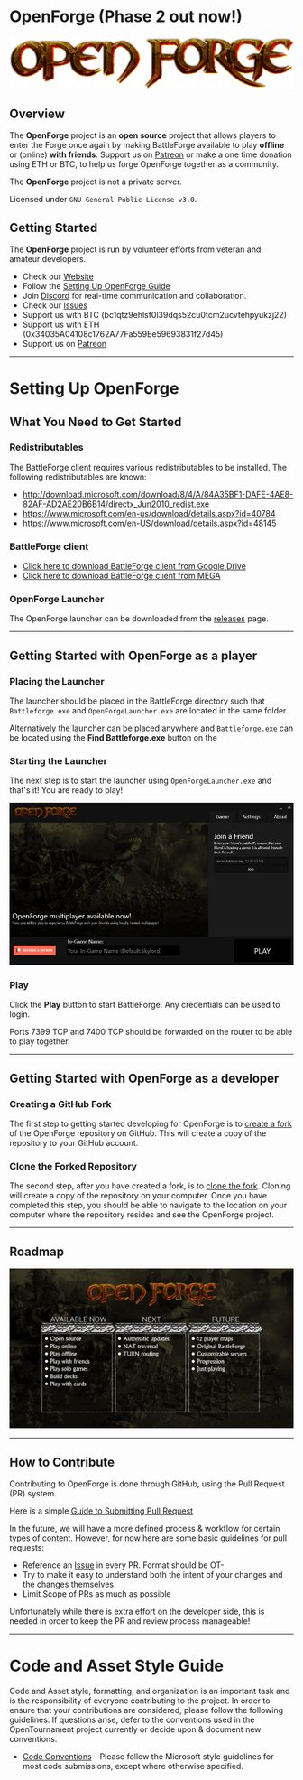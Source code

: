 # OpenForge (Phase 2 out now!)

![OpenForge](images/logo.png "OpenForge")

## Overview

The **OpenForge** project is an **open source** project that allows players to enter the Forge once again by making BattleForge available to play **offline** or (online) **with friends**. Support us on [Patreon](https://www.patreon.com/openforge) or make a one time donation using ETH or BTC, to help us forge OpenForge together as a community.

The **OpenForge** project is not a private server.

Licensed under `GNU General Public License v3.0`.

## Getting Started

The **OpenForge** project is run by volunteer efforts from veteran and amateur developers.

* Check our [Website](https://openforgebf.github.io/)
* Follow the [Setting Up OpenForge Guide](#SettingUpOpenForge)
* Join [Discord](https://discord.com/invite/wXvshWrNPK) for real-time communication and collaboration.
* Check our [Issues](https://github.com/OpenForge/OpenForge/issues)
* Support us with BTC (bc1qtz9ehlsf0l39dqs52cu0tcm2ucvtehpyukzj22)
* Support us with ETH (0x34035A04108c1762A77Fa559Ee59693831f27d45)
* Support us on [Patreon](https://www.patreon.com/openforge)

_______________________________________________________________________________________

# Setting Up OpenForge

## What You Need to Get Started

### Redistributables

The BattleForge client requires various redistributables to be installed. The following redistributables are known:

- http://download.microsoft.com/download/8/4/A/84A35BF1-DAFE-4AE8-82AF-AD2AE20B6B14/directx_Jun2010_redist.exe
- https://www.microsoft.com/en-us/download/details.aspx?id=40784
- https://www.microsoft.com/en-US/download/details.aspx?id=48145

### BattleForge client

- [Click here to download BattleForge client from Google Drive](https://drive.google.com/file/d/1W3W0WTCkpmnJn43afTwzKnoHukRs59D0/view)
- [Click here to download BattleForge client from MEGA](https://mega.nz/file/yI4y3ARD#ZwB5ziGg5W-ariNFxd25ptyn4D93Kj-J8ox3EJyh5xI)


### OpenForge Launcher

The OpenForge launcher can be downloaded from the [releases](https://github.com/OpenForgeBf/OpenForge/releases) page. 

_______________________________________________________________________________________

## Getting Started with OpenForge as a player

### Placing the Launcher

The launcher should be placed in the BattleForge directory such that `Battleforge.exe` and `OpenForgeLauncher.exe` are located in the same folder.

Alternatively the launcher can be placed anywhere and `Battleforge.exe` can be located using the **Find Battleforge.exe** button on the 

### Starting the Launcher

The next step is to start the launcher using `OpenForgeLauncher.exe` and that's it! You are ready to play!

![Launcher](images/launcher.png "Launcher")

### Play

Click the **Play** button to start BattleForge. Any credentials can be used to login.

Ports 7399 TCP and 7400 TCP should be forwarded on the router to be able to play together.
_______________________________________________________________________________________

## Getting Started with OpenForge as a developer

### Creating a GitHub Fork

The first step to getting started developing for OpenForge is to [create a fork](https://guides.github.com/activities/forking/) of the OpenForge repository on GitHub. This will create a copy of the repository to your GitHub account.

### Clone the Forked Repository

The second step, after you have created a fork, is to [clone the fork](https://guides.github.com/activities/forking/). Cloning will create a copy of the repository on your computer. Once you have completed this step, you should be able to navigate to the location on your computer where the repository resides and see the OpenForge project.
_______________________________________________________________________________________

## Roadmap

![Roadmap](images/roadmap.jpg "Roadmap")

_______________________________________________________________________________________

## How to Contribute

Contributing to OpenForge is done through GitHub, using the Pull Request (PR) system.

Here is a simple [Guide to Submitting Pull Request](https://www.freecodecamp.org/news/how-to-make-your-first-pull-request-on-github-3/)

In the future, we will have a more defined process & workflow for certain types of content. However, for now here are some basic guidelines for pull requests:
* Reference an [Issue](https://github.com/OpenForgeBf/OpenForge/issues) in every PR. Format should be OT-<IssueNumber>
* Try to make it easy to understand both the intent of your changes and the changes themselves.
* Limit Scope of PRs as much as possible

Unfortunately while there is extra effort on the developer side, this is needed in order to keep the PR and review process manageable!
_______________________________________________________________________________________
	
# Code and Asset Style Guide

Code and Asset style, formatting, and organization is an important task and is the responsibility of everyone contributing to the project. In order to ensure that your contributions are considered, please follow the following guidelines. If questions arise, defer to the conventions used in the OpenTournament project currently or decide upon & document new conventions.

* [Code Conventions](https://docs.microsoft.com/en-us/dotnet/csharp/programming-guide/inside-a-program/coding-conventions) - Please follow the Microsoft style guidelines for most code submissions, except where otherwise specified.
